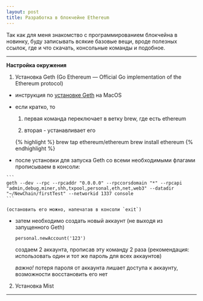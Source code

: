 ```yaml
---
layout: post
title: Разработка в блокчейне Ethereum
---
```


Так как для меня знакомство с программированием блокчейна в новинку, буду записывать всякие базовые вещи, вроде полезных ссылок, где и что скачать, консольные команды и подобное.

---

__Настройка окружения__

1. Установка Geth (Go Ethereum — Official Go implementation of the Ethereum protocol)

  * инструкция по [установке Geth](https://github.com/ethereum/go-ethereum/wiki/Installation-Instructions-for-Mac) на MacOS

  * если кратко, то

    1. первая команда переключает в ветку brew, где есть ethereum

    2. вторая - устанавливает его

    {% highlight %}
    brew tap ethereum/ethereum
    brew install ethereum
    {% endhighlight %}

  *  после установки для запуска Geth со всеми необходимыми флагами прописываем в консоли:

    ```
    geth --dev --rpc --rpcaddr "0.0.0.0" --rpccorsdomain "*" --rpcapi "admin,debug,miner,shh,txpool,personal,eth,net,web3" --datadir "~/NewChain/firstTest" --networkid 1337 console
    ```

    (остановить его можно, напечатав в консоли `exit`)

  * затем необходимо создать новый аккаунт (не выходя из запущенного Geth)

    ```
    personal.newAccount('123')
    ```

    создаем 2 аккаунта, прописав эту команду 2 раза (рекомендация: использовать один и тот же пароль для всех аккаунтов)

    _важно!_ потеря пароля от аккаунта лишает доступа к аккаунту, возможности восстановить его нет

2. Установка Mist

---
